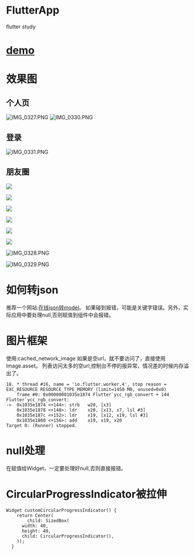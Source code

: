 # FlutterApp
flutter study
# [demo](https://github.com/wuyanghu/FlutterApp)
# 效果图
## 个人页
![IMG_0327.PNG](https://cdn.nlark.com/yuque/0/2021/png/12914552/1621942682663-4d4fbdf3-98d3-4f6c-ad80-fb2ddcef9529.png#align=left&display=inline&height=667&margin=%5Bobject%20Object%5D&name=IMG_0327.PNG&originHeight=1334&originWidth=750&size=89764&status=done&style=none&width=375)
![IMG_0330.PNG](https://cdn.nlark.com/yuque/0/2021/png/12914552/1621942698039-b31d57f2-34e4-4d7a-8318-893eaf5b771f.png#align=left&display=inline&height=667&margin=%5Bobject%20Object%5D&name=IMG_0330.PNG&originHeight=1334&originWidth=750&size=75473&status=done&style=none&width=375)


## 


## 登录


![IMG_0331.PNG](https://cdn.nlark.com/yuque/0/2021/png/12914552/1621942732322-4aa6f8dc-98ff-45b3-b6d3-2d796baa5bd7.png#align=left&display=inline&height=667&margin=%5Bobject%20Object%5D&name=IMG_0331.PNG&originHeight=1334&originWidth=750&size=86064&status=done&style=none&width=375)


## 朋友圈


![](https://cdn.nlark.com/yuque/0/2021/png/12914552/1621942476782-4b62b5cf-445e-4348-b299-520d9f3bd1cc.png#align=left&display=inline&height=569&margin=%5Bobject%20Object%5D&originHeight=569&originWidth=320&size=0&status=done&style=none&width=320)


![](https://cdn.nlark.com/yuque/0/2021/png/12914552/1621942476874-8c1f7b51-3781-473a-845a-a854d7bf0c62.png#align=left&display=inline&height=569&margin=%5Bobject%20Object%5D&originHeight=569&originWidth=320&size=0&status=done&style=none&width=320)


![](https://cdn.nlark.com/yuque/0/2021/png/12914552/1621942476878-5f8fd9f0-6162-4279-9e32-0bc1e67f1753.png#align=left&display=inline&height=569&margin=%5Bobject%20Object%5D&originHeight=569&originWidth=320&size=0&status=done&style=none&width=320)


![](https://cdn.nlark.com/yuque/0/2021/png/12914552/1621942476867-b8e6f1e2-b177-4a4c-a987-f14db44c64a6.png#align=left&display=inline&height=569&margin=%5Bobject%20Object%5D&originHeight=569&originWidth=320&size=0&status=done&style=none&width=320)


![](https://cdn.nlark.com/yuque/0/2021/png/12914552/1621942476805-bc9a56f0-5333-4559-abcc-020af921d3d5.png#align=left&display=inline&height=569&margin=%5Bobject%20Object%5D&originHeight=569&originWidth=320&size=0&status=done&style=none&width=320)


![](https://cdn.nlark.com/yuque/0/2021/png/12914552/1621942476818-274019b5-9430-4cad-924c-aaf482a5786b.png#align=left&display=inline&height=569&margin=%5Bobject%20Object%5D&originHeight=569&originWidth=320&size=0&status=done&style=none&width=320)


![IMG_0328.PNG](https://cdn.nlark.com/yuque/0/2021/png/12914552/1621942694100-797a33f1-4a43-4138-b8be-3172dadf97e6.png#align=left&display=inline&height=667&margin=%5Bobject%20Object%5D&name=IMG_0328.PNG&originHeight=1334&originWidth=750&size=771962&status=done&style=none&width=375)


![IMG_0329.PNG](https://cdn.nlark.com/yuque/0/2021/png/12914552/1621942696946-93d8c65b-3c5c-4120-98d1-bdeccdd3fa88.png#align=left&display=inline&height=667&margin=%5Bobject%20Object%5D&name=IMG_0329.PNG&originHeight=1334&originWidth=750&size=261982&status=done&style=none&width=375)


# 如何转json
推荐一个网站:[在线json转model](https://javiercbk.github.io/json_to_dart/)。
如果碰到报错，可能是关键字错误。另外，实际应用中要处理null,否则赋值到组件中会报错。
# 图片框架
使用:cached_network_image
如果是空url，就不要访问了，直接使用Image.asset。
列表访问太多的空url,控制台不停的报异常，情况差的时候内存溢出了。


```
18. * thread #16, name = 'io.flutter.worker.4', stop reason = EXC_RESOURCE RESOURCE_TYPE_MEMORY (limit=1450 MB, unused=0x0)
    frame #0: 0x00000001035e1874 Flutter`ycc_rgb_convert + 144
Flutter`ycc_rgb_convert:
->  0x1035e1874 <+144>: strb   w20, [x3]
    0x1035e1878 <+148>: ldr    x20, [x13, x7, lsl #3]
    0x1035e187c <+152>: ldr    x19, [x12, x19, lsl #3]
    0x1035e1880 <+156>: add    x19, x19, x20
Target 0: (Runner) stopped.
```


# null处理
在赋值给Widget，一定要处理好null,否则直接报错。
# CircularProgressIndicator被拉伸


```
Widget customCircularProgressIndicator() {
    return Center(
        child: SizedBox(
      width: 40,
      height: 40,
      child: CircularProgressIndicator(),
    ));
  }
```


